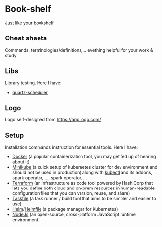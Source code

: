 # Book-shelf
Just like your bookshelf
## Cheat sheets
Commands, terminologies/definitions,... evething helpful for your work & study
## Libs
Library testing. Here I have:
- [quartz-scheduler](http://www.quartz-scheduler.org/)
## Logo
Logo self-designed from https://app.logo.com/
## Setup
Installation commands instruction for essential tools. Here I have:
- [Docker](https://www.docker.com/) (a popular containerization tool, you may get fed up of hearing about it)
- [Minikube](https://minikube.sigs.k8s.io/docs/) (a quick setup of kubernetes cluster for dev environment and should not be used in production) along with [kubectl](https://kubernetes.io/docs/tasks/tools/#kubectl) and its addons, spark operator, ..., spark operator, ...
- [Terraform](https://www.terraform.io/) (an infrastructure as code tool powered by HashiCorp that lets you define both cloud and on-prem resources in human-readable configuration files that you can version, reuse, and share)
- [Taskfile](https://taskfile.dev/) (a task runner / build tool that aims to be simpler and easier to use)
- [Helm](https://helm.sh/)/[Helmfile](https://github.com/roboll/helmfile) (a package manager for Kubernetes)
- [NodeJs](https://nodejs.org/en/) (an open-source, cross-platform JavaScript runtime environment.)
